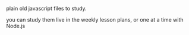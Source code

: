 plain old javascript files to study.

you can study them live in the weekly lesson plans, or one at a time with Node.js
